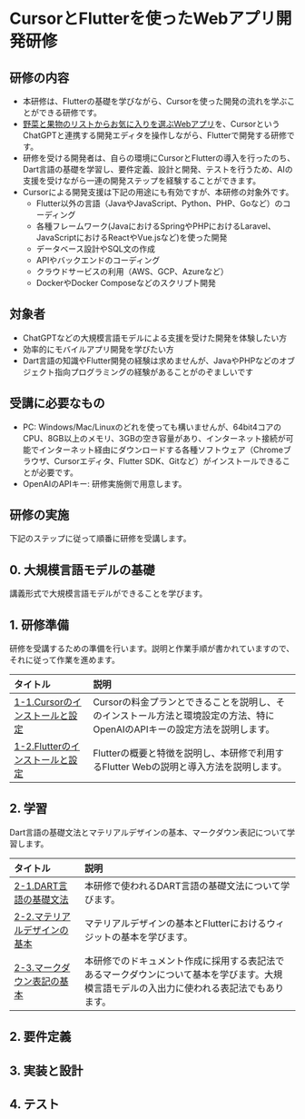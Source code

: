 # CursorとFlutterを使ったWebアプリ開発研修

## 研修の内容
- 本研修は、Flutterの基礎を学びながら、Cursorを使った開発の流れを学ぶことができる研修です。
- [野菜と果物のリストからお気に入りを選ぶWebアプリ](https://david3080.github.io/favapp/index.html)を、CursorというChatGPTと連携する開発エディタを操作しながら、Flutterで開発する研修です。
- 研修を受ける開発者は、自らの環境にCursorとFlutterの導入を行ったのち、Dart言語の基礎を学習し、要件定義、設計と開発、テストを行うため、AIの支援を受けながら一連の開発ステップを経験することができます。
- Cursorによる開発支援は下記の用途にも有効ですが、本研修の対象外です。
    - Flutter以外の言語（JavaやJavaScript、Python、PHP、Goなど）のコーディング
    - 各種フレームワーク(JavaにおけるSpringやPHPにおけるLaravel、JavaScriptにおけるReactやVue.jsなど)を使った開発
    - データベース設計やSQL文の作成
    - APIやバックエンドのコーディング
    - クラウドサービスの利用（AWS、GCP、Azureなど）
    - DockerやDocker Composeなどのスクリプト開発

## 対象者
- ChatGPTなどの大規模言語モデルによる支援を受けた開発を体験したい方
- 効率的にモバイルアプリ開発を学びたい方
- Dart言語の知識やFlutter開発の経験は求めませんが、JavaやPHPなどのオブジェクト指向プログラミングの経験があることがのぞましいです

## 受講に必要なもの
- PC: Windows/Mac/Linuxのどれを使っても構いませんが、64bit4コアのCPU、8GB以上のメモリ、3GBの空き容量があり、インターネット接続が可能でインターネット経由にダウンロードする各種ソフトウェア（Chromeブラウザ、Cursorエディタ、Flutter SDK、Gitなど）がインストールできることが必要です。
- OpenAIのAPIキー: 研修実施側で用意します。

## 研修の実施
下記のステップに従って順番に研修を受講します。

## 0. 大規模言語モデルの基礎
講義形式で大規模言語モデルができることを学びます。

## 1. 研修準備
研修を受講するための準備を行います。説明と作業手順が書かれていますので、それに従って作業を進めます。

| タイトル                        | 説明    |
|:--------------------------------|:---------|
| [1-1.Cursorのインストールと設定](./docs/md/1_PREPARE/1-1_CURSOR.md) | Cursorの料金プランとできることを説明し、そのインストール方法と環境設定の方法、特にOpenAIのAPIキーの設定方法を説明します。  |
| [1-2.Flutterのインストールと設定](./docs/md/1_PREPARE/1-2_FLUTTER.md) | Flutterの概要と特徴を説明し、本研修で利用するFlutter Webの説明と導入方法を説明します。 |

## 2. 学習
Dart言語の基礎文法とマテリアルデザインの基本、マークダウン表記について学習します。

| タイトル                        | 説明    |
|:--------------------------------|:---------|
| [2-1.DART言語の基礎文法](./docs/md/2_STUDY/2-1_DART.md) | 本研修で使われるDART言語の基礎文法について学びます。 |
| [2-2.マテリアルデザインの基本](./docs/md/2_STUDY/2-2_MATERIAL.md) | マテリアルデザインの基本とFlutterにおけるウィジットの基本を学びます。 |
| [2-3.マークダウン表記の基本](./docs/md/2_STUDY/1-3_MARKDOWN.md) | 本研修でのドキュメント作成に採用する表記法であるマークダウンについて基本を学びます。大規模言語モデルの入出力に使われる表記法でもあります。 |

## 2. 要件定義


## 3. 実装と設計


## 4. テスト

